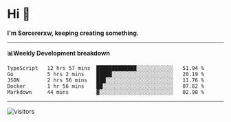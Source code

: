 # Hi 👋

**I'm Sorcererxw, keeping creating something.**

---

**📊Weekly Development breakdown**

<!--START_SECTION:waka-->
```text
TypeScript   12 hrs 57 mins  █████████████░░░░░░░░░░░░   51.94 % 
Go           5 hrs 2 mins    █████░░░░░░░░░░░░░░░░░░░░   20.19 % 
JSON         2 hrs 56 mins   ███░░░░░░░░░░░░░░░░░░░░░░   11.76 % 
Docker       1 hr 56 mins    ██░░░░░░░░░░░░░░░░░░░░░░░   07.82 % 
Markdown     44 mins         ▓░░░░░░░░░░░░░░░░░░░░░░░░   02.98 % 
```
<!--END_SECTION:waka-->

---

![visitors](https://visitor-badge.glitch.me/badge?page_id=sorcererxw.sorcererx)